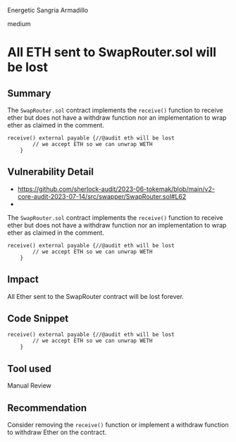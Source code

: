 Energetic Sangria Armadillo

medium

# All ETH sent to SwapRouter.sol will be lost
## Summary
The `SwapRouter.sol` contract implements the `receive()` function to receive ether but does not have a withdraw function nor an implementation to wrap ether as claimed in the comment.
```solidity
receive() external payable {//@audit eth will be lost
        // we accept ETH so we can unwrap WETH
    }

```
## Vulnerability Detail
- https://github.com/sherlock-audit/2023-06-tokemak/blob/main/v2-core-audit-2023-07-14/src/swapper/SwapRouter.sol#L62
- 
The `SwapRouter.sol` contract implements the `receive()` function to receive ether but does not have a withdraw function nor an implementation to wrap ether as claimed in the comment.
```solidity
receive() external payable {//@audit eth will be lost
        // we accept ETH so we can unwrap WETH
    }

```
## Impact
All Ether sent to the SwapRouter contract will be lost forever.

## Code Snippet
```solidity
receive() external payable {//@audit eth will be lost
        // we accept ETH so we can unwrap WETH
    }
```

## Tool used
Manual Review

## Recommendation
Consider removing the `receive()` function or implement a withdraw function to withdraw Ether on the contract.